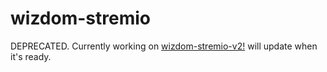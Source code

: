 # wizdom-stremio
DEPRECATED. Currently working on [wizdom-stremio-v2!](https://github.com/maormagori/wizdom-stremio-v2) will update when it's ready.
